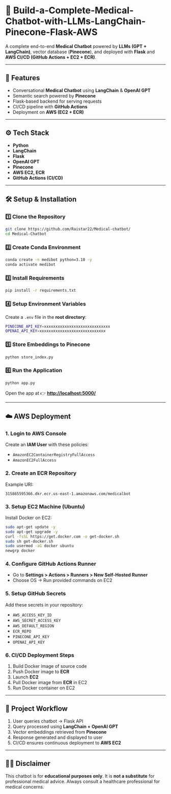 
# 🏥 Build-a-Complete-Medical-Chatbot-with-LLMs-LangChain-Pinecone-Flask-AWS

A complete end-to-end **Medical Chatbot** powered by **LLMs (GPT + LangChain)**, vector database (**Pinecone**), and deployed with **Flask** and **AWS CI/CD (GitHub Actions + EC2 + ECR)**.

---

## 🚀 Features

* Conversational **Medical Chatbot** using **LangChain** & **OpenAI GPT**
* Semantic search powered by **Pinecone**
* Flask-based backend for serving requests
* CI/CD pipeline with **GitHub Actions**
* Deployment on **AWS (EC2 + ECR)**

---

## ⚙️ Tech Stack

* **Python**
* **LangChain**
* **Flask**
* **OpenAI GPT**
* **Pinecone**
* **AWS EC2, ECR**
* **GitHub Actions (CI/CD)**

---

## 🛠️ Setup & Installation

### 1️⃣ Clone the Repository

```bash
git clone https://github.com/Raistar22/Medical-chatbot/
cd Medical-Chatbot
```

### 2️⃣ Create Conda Environment

```bash
conda create -n medibot python=3.10 -y
conda activate medibot
```

### 3️⃣ Install Requirements

```bash
pip install -r requirements.txt
```

### 4️⃣ Setup Environment Variables

Create a `.env` file in the **root directory**:

```bash
PINECONE_API_KEY=xxxxxxxxxxxxxxxxxxxxxxxxxxxxx
OPENAI_API_KEY=xxxxxxxxxxxxxxxxxxxxxxxxxxxxx
```

### 5️⃣ Store Embeddings to Pinecone

```bash
python store_index.py
```

### 6️⃣ Run the Application

```bash
python app.py
```

Open the app at 👉 **[http://localhost:5000/](http://localhost:5000/)**

---

## ☁️ AWS Deployment

### 1. Login to AWS Console

Create an **IAM User** with these policies:

* `AmazonEC2ContainerRegistryFullAccess`
* `AmazonEC2FullAccess`

### 2. Create an ECR Repository

Example URI:

```
315865595366.dkr.ecr.us-east-1.amazonaws.com/medicalbot
```

### 3. Setup EC2 Machine (Ubuntu)

Install Docker on EC2:

```bash
sudo apt-get update -y
sudo apt-get upgrade -y
curl -fsSL https://get.docker.com -o get-docker.sh
sudo sh get-docker.sh
sudo usermod -aG docker ubuntu
newgrp docker
```

### 4. Configure GitHub Actions Runner

* Go to **Settings > Actions > Runners > New Self-Hosted Runner**
* Choose OS → Run provided commands on EC2

### 5. Setup GitHub Secrets

Add these secrets in your repository:

* `AWS_ACCESS_KEY_ID`
* `AWS_SECRET_ACCESS_KEY`
* `AWS_DEFAULT_REGION`
* `ECR_REPO`
* `PINECONE_API_KEY`
* `OPENAI_API_KEY`

### 6. CI/CD Deployment Steps

1. Build Docker image of source code
2. Push Docker image to **ECR**
3. Launch **EC2**
4. Pull Docker image from **ECR** in EC2
5. Run Docker container on EC2

---

## 📌 Project Workflow

1. User queries chatbot → Flask API
2. Query processed using **LangChain + OpenAI GPT**
3. Vector embeddings retrieved from **Pinecone**
4. Response generated and displayed to user
5. CI/CD ensures continuous deployment to **AWS EC2**

---

## 🧑‍⚕️ Disclaimer

This chatbot is for **educational purposes only**. It is **not a substitute** for professional medical advice. Always consult a healthcare professional for medical concerns.

